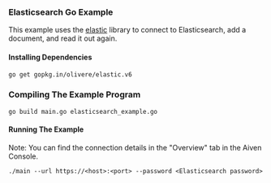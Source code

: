 ### Elasticsearch Go Example

This example uses the [elastic](https://github.com/olivere/elastic) library to connect to Elasticsearch, add a document, and read it out again.
#### Installing Dependencies  

```
go get gopkg.in/olivere/elastic.v6
```

### Compiling The Example Program

```
go build main.go elasticsearch_example.go
```

#### Running The Example
Note: You can find the connection details in the "Overview" tab in the Aiven Console.
```
./main --url https://<host>:<port> --password <Elasticsearch password>
```